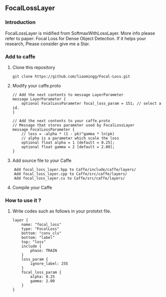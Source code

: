 ## FocalLossLayer

### Introduction

FocalLossLayer is midified from SoftmaxWithLossLayer.
More info please refer to paper: Focal Loss for Dense Object Detection. 
If it helps your research, Please consider give me a Star.

### Add to caffe

1. Clone this repository
    ```Shell
    git clone https://github.com/liaomingg/Focal-Loss.git
    ```

2. Modify your caffe.proto
    ```
    // Add the next contents to message LayerParameter
    message LayerParameter {
        optional FocalLossParameter focal_loss_param = 151; // select a id.
    }

    // Add the next contents to your caffe.proto
    // Message that stores parameter used by FocalLossLayer
    message FocalLossParameter {
        // loss = -alpha * (1 - pk)^gamma * ln(pk)
        // alpha is a parameter which scale the loss
        optional float alpha = 1 [default = 0.25];
        optional float gamma = 2 [default = 2.00];
    }
    ```

3. Add source file to your Caffe
```
    Add focal_loss_layer.hpp to Caffe/include/caffe/layers/
    Add focal_loss_layer.cpp to Caffe/src/caffe/layers/
    Add focal_loss_layer.cu to Caffe/src/caffe/layers/
```
4. Compile your Caffe

### How to use it ?

1. Write codes such as follows in your prototxt file.
    ```
    layer {
        name: "focal_loss"
        type: "FocalLoss"
        bottom: "conv_cls"
        bottom: "label"
        top: "loss"
        include {
            phase: TRAIN
        }
        loss_param {
            ignore_label: 255
        }
        focal_loss_param {
            alpha: 0.25
            gamma: 2.00
        }
    }
    ```

